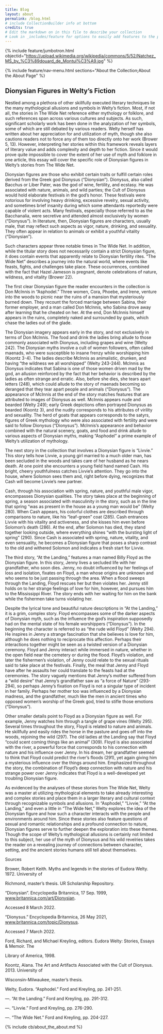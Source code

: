 ```yaml
---
title: Blog
layout: about
permalink: /blog.html
# include CollectionBuilder info at bottom
credits: true
# Edit the markdown on in this file to describe your collection
# Look in _includes/feature for options to easily add features to the page
---
```


{% include feature/jumbotron.html objectid="https://upload.wikimedia.org/wikipedia/commons/5/52/Natchez_MS_by_%C3%89douard_de_Montul%C3%A9.jpg" %}

{% include feature/nav-menu.html sections="About the Collection;About the About Page" %}

## Dionysian Figures in Welty’s Fiction



Nestled among a plethora of other skillfully executed literary techniques lie the many mythological allusions and symbols in Welty’s fiction. Most, if not all, the stories in The Wide Net reference either mythology or folklore, and such references span across various cultures and subjects. As such, significant scholarly work has been done in the analyzation of her symbols, some of which are still debated by various readers. Welty herself has written about her appreciation for and utilization of myth, though she also cautions readers not to force any of them too directly onto her work (Brower 5, 13). However, interpreting her stories within this framework reveals layers of literary value and adds complexity and depth to her fiction. Since it would prove quite impossible to cover the extent of her use of myth and folklore in one article, this essay will cover the specific role of Dionysian figures in Welty’s stories from The Wide Net.

Dionysian figures are those who exhibit certain traits or fulfill certain roles derived from the Greek god Dionysus (“Dionysian”). Dionysus, also called Bacchus or Liber Pater, was the god of wine, fertility, and ecstasy. He was associated with nature, animals, and wild parties; the Cult of Dionysus would hold elaborate festivals in the god’s honor. These festivals were notorious for involving heavy drinking, excessive revelry, sexual activity, and sometimes brief insanity during which some attendants reportedly were capable of violent acts. Many festivals, especially those referred to as the Bacchanalia, were secretive and attended almost exclusively by women (“Dionysus”). In literature, then, Dionysian figures are characters, usually male, that may reflect such aspects as vigor, nature, drinking, and sexuality. They often appear in relation to animals or exhibit a youthful vitality (“Dionysian”).

Such characters appear three notable times in The Wide Net. In addition, while the titular story does not necessarily contain a strict Dionysian figure, it does contain events that apparently relate to Dionysian fertility rites. “The Wide Net” describes a journey into the natural world, where events like feasts, fights, and challenges take place. These occurrences, combined with the fact that Hazel Jameson is pregnant, denote celebrations of nature, wildness, and vitality (Brower 22).

The first clear Dionysian figure the reader encounters in the collection is Don McInnis in “Asphodel.” Three women, Cora, Phoebe, and Irene, venture into the woods to picnic near the ruins of a mansion that mysteriously burned down. They recount the forced marriage between Sabina, their former employer, and a man called Don McInnis, who Sabina drove away after learning that he cheated on her. At the end, Don McInnis himself appears in the ruins, completely naked and surrounded by goats, which chase the ladies out of the glade.

The Dionysian imagery appears early in the story, and not exclusively in terms of Don McInnis. The food and drink the ladies bring allude to those commonly associated with Dionysus, including grapes and wine (Welty 242). The Dionysian myths involve a cult of women followers, often called maenads, who were susceptible to insane frenzy while worshipping him (Koontz 3-4). The ladies describe McInnis as animalistic, drunken, and having “the wildness we all worshipped” (Welty 243-244). McInnis as Dionysus indicates that Sabina is one of those women driven mad by the god, an allusion reinforced by the fact that her behavior is described by the ladies as often strange and erratic. Also, before she dies, she tears apart letters (248), which could allude to the story of maenads becoming so deranged that they tear apart people and animals (“Dionysus”). The appearance of McInnis at the end of the story matches features that are attributed to images of Dionysus as well. McInnis appears nude and bearded (Welty 249); early Greek depictions often portrayed Dionysus as bearded (Koontz 3), and the nudity corresponds to his attributes of virility and sexuality. The herd of goats that appears corresponds to the satyrs, figures of Greek mythology who were also associated with fertility and were said to follow Dionysus (“Dionysus”). McInnis’s appearance and behavior combined with the natural scenery, goats, and food and drink allude to various aspects of Dionysian myths, making “Asphodel” a prime example of Welty’s utilization of mythology.

The next story in the collection that involves a Dionysian figure is “Livvie.” This story tells how Livvie, a young girl married to a much older man, has been secluded in the woods and takes care of her husband as he nears death. At one point she encounters a young field hand named Cash. His bright, cheery youthfulness catches Livvie’s attention. They go into the house, where Solomon sees them and, right before dying, recognizes that Cash will become Livvie’s new partner.

Cash, through his association with spring, nature, and youthful male vigor, encompasses Dionysian qualities. The story takes place at the beginning of spring, a season associated with masculinity in the story, such as in the line that spring “was as present in the house as a young man would be” (Welty 280). When Cash appears, his colorful clothes are described through comparisons to nature, like his “leaf-green” coat (285). Cash entrances Livvie with his vitality and activeness, and she kisses him even before Solomon’s death (286). At the end, after Solomon has died, they stand together looking outside, where everything shines “with the bursting light of spring” (290). Since Cash is associated with spring, nature, vitality, and even sensuality, he becomes a Dionysian figure that poses a sharp contrast to the old and withered Solomon and indicates a fresh start for Livvie.

The third story, “At the Landing,” features a man named Billy Floyd as the Dionysian figure. In this story, Jenny lives a secluded life with her grandfather, who soon dies. Jenny, no doubt influenced by her feelings of loss and isolation, fixates on Floyd, a man whose origins are unknown and who seems to be just passing through the area. When a flood sweeps through the Landing, Floyd rescues her but then violates her. Jenny still holds on to her strange feelings of love for him, however, and pursues him to the Mississippi River. The story ends with her waiting for him on the bank while the fishermen take turns violating her.

Despite the lyrical tone and beautiful nature descriptions in “At the Landing,” it is a grim, complex story. Floyd encompasses some of the darker aspects of Dionysian myth, such as the influence the god’s inspiration supposedly had on the mental state of his female worshippers (“Dionysus”). In the beginning the character is referred to as “the rude wild Floyd” (Welty 294). He inspires in Jenny a strange fascination that she believes is love for him, although he does nothing to reciprocate this affection. Perhaps their interactions together might be seen as a twisted version of a Dionysian ceremony. Floyd and Jenny interact while immersed in nature, whether in the open field near the cemetery or during the flood. Floyd’s violation, and later the fishermen’s violation, of Jenny could relate to the sexual rituals said to take place at the festivals. Finally, the meal that Jenny and Floyd have after he assaults her could translate to the feasts had at the ceremonies. The story vaguely mentions that Jenny’s mother suffered from a “wild desire” that Jenny’s grandfather saw as “a force of Nature” (293-294), so perhaps Jenny’s fixation on Floyd is not a singular type of incident in her family. Perhaps her mother too was influenced by a Dionysian madness, and the grandfather, much like the men in ancient times who opposed women’s worship of the Greek god, tried to stifle those emotions (“Dionysus”).

Other smaller details point to Floyd as a Dionysian figure as well. For example, Jenny watches him through a tangle of grape vines (Welty 295). Several times throughout the story, Floyd is related to nature and animals. He skillfully and easily rides the horse in the pasture and goes off into the woods, rejoining the wild (297). The old ladies at the Landing say that Floyd “could scent coming things like an animal” (309). Floyd is also associated with the river, a powerful force that corresponds to his connection with nature and his influence over Jenny. In his dream, her grandfather seemed to think that Floyd could predict the river’s floods (291), yet again giving him a mysterious influence over the things around him. Emphasized throughout the story, the combination of Floyd’s deep connection with nature and his strange power over Jenny indicates that Floyd is a well-developed yet troubling Dionysian figure.

As evidenced by the analyses of these stories from The Wide Net, Welty was a master at utilizing mythological elements to take already interesting and complex stories and place them in a larger literary and cultural context through recognizable symbols and allusions. In “Asphodel,” “Livvie,” “At the Landing,” and even a little in “The Wide Net,” Welty explores the idea of the Dionysian figure and how such a character interacts with the people and environments around him. Since these stories also feature questions of sexual and romantic relationships and a profound connection to nature, Dionysian figures serve to further deepen the exploration into these themes. Though the scope of Welty’s mythological allusions is certainly not limited to this subject, her use of the myth of Dionysus and his wild revelries takes the reader on a revealing journey of connections between character, setting, and the ancient stories humans still tell about themselves.

Sources

Brower, Robert Keith. Myths and legends in the stories of Eudora Welty. 1972. University of

Richmond, master’s thesis. UR Scholarship Repository.

“Dionysian”. Encyclopedia Britannica, 17 Sep. 1999, www.britannica.com/art/Dionysian.

Accessed 8 March 2022.

“Dionysus.” Encyclopedia Britannica, 26 May 2021, www.britannica.com/topic/Dionysus.

Accessed 7 March 2022.

Ford, Richard, and Michael Kreyling, editors. Eudora Welty: Stories, Essays & Memoir. The

Library of America, 1998.

Koontz, Alana. The Art and Artifacts Associated with the Cult of Dionysus. 2013. University of

Wisconsin-Milwaukee, master’s thesis.

Welty, Eudora. “Asphodel.” Ford and Kreyling, pp. 241-251.

—. “At the Landing.” Ford and Kreyling, pp. 291-312.

—. “Livvie.” Ford and Kreyling, pp. 276-290.

—. “The Wide Net.” Ford and Kreyling, pp. 204-227.


<!-- IMPORTANT!!! DELETE this comment and the include below when you are finished editing this page for your collection. The include below introduces about page features. They will show up on your collection's about page until you delete it.  -->
{% include cb/about_the_about.md %} 
